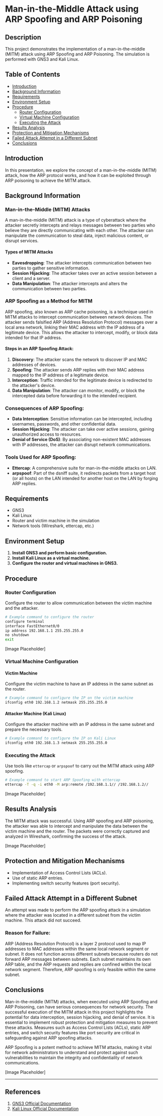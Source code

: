 
# Man-in-the-Middle Attack using ARP Spoofing and ARP Poisoning

## Description

This project demonstrates the implementation of a man-in-the-middle (MITM) attack using ARP Spoofing and ARP Poisoning. The simulation is performed with GNS3 and Kali Linux.

## Table of Contents

- [Introduction](#introduction)
- [Background Information](#background-information)
- [Requirements](#requirements)
- [Environment Setup](#environment-setup)
- [Procedure](#procedure)
  - [Router Configuration](#router-configuration)
  - [Virtual Machine Configuration](#virtual-machine-configuration)
  - [Executing the Attack](#executing-the-attack)
- [Results Analysis](#results-analysis)
- [Protection and Mitigation Mechanisms](#protection-and-mitigation-mechanisms)
- [Failed Attack Attempt in a Different Subnet](#failed-attack-attempt-in-a-different-subnet)
- [Conclusions](#conclusions)

## Introduction

In this presentation, we explore the concept of a man-in-the-middle (MITM) attack, how the ARP protocol works, and how it can be exploited through ARP poisoning to achieve the MITM attack.

## Background Information

### Man-in-the-Middle (MITM) Attacks

A man-in-the-middle (MITM) attack is a type of cyberattack where the attacker secretly intercepts and relays messages between two parties who believe they are directly communicating with each other. The attacker can manipulate the communication to steal data, inject malicious content, or disrupt services.

#### Types of MITM Attacks

- **Eavesdropping**: The attacker intercepts communication between two parties to gather sensitive information.
- **Session Hijacking**: The attacker takes over an active session between a client and a server.
- **Data Manipulation**: The attacker intercepts and alters the communication between two parties.

### ARP Spoofing as a Method for MITM

ARP spoofing, also known as ARP cache poisoning, is a technique used in MITM attacks to intercept communication between network devices. The attacker sends falsified ARP (Address Resolution Protocol) messages over a local area network, linking their MAC address with the IP address of a legitimate device. This allows the attacker to intercept, modify, or block data intended for that IP address.

#### Steps in an ARP Spoofing Attack:

1. **Discovery**: The attacker scans the network to discover IP and MAC addresses of devices.
2. **Spoofing**: The attacker sends ARP replies with their MAC address mapped to the IP address of a legitimate device.
3. **Interception**: Traffic intended for the legitimate device is redirected to the attacker's device.
4. **Data Manipulation**: The attacker can monitor, modify, or block the intercepted data before forwarding it to the intended recipient.

### Consequences of ARP Spoofing:

- **Data Interception**: Sensitive information can be intercepted, including usernames, passwords, and other confidential data.
- **Session Hijacking**: The attacker can take over active sessions, gaining unauthorized access to resources.
- **Denial of Service (DoS)**: By associating non-existent MAC addresses with IP addresses, the attacker can disrupt network communications.

### Tools Used for ARP Spoofing:

- **Ettercap**: A comprehensive suite for man-in-the-middle attacks on LAN.
- **arpspoof**: Part of the dsniff suite, it redirects packets from a target host (or all hosts) on the LAN intended for another host on the LAN by forging ARP replies.

## Requirements

- GNS3
- Kali Linux
- Router and victim machine in the simulation
- Network tools (Wireshark, ettercap, etc.)

## Environment Setup

1. **Install GNS3 and perform basic configuration.**
2. **Install Kali Linux as a virtual machine.**
3. **Configure the router and virtual machines in GNS3.**

## Procedure

### Router Configuration

Configure the router to allow communication between the victim machine and the attacker.

```bash
# Example command to configure the router
configure terminal
interface FastEthernet0/0
ip address 192.168.1.1 255.255.255.0
no shutdown
exit
```

[Image Placeholder]

### Virtual Machine Configuration

#### Victim Machine

Configure the victim machine to have an IP address in the same subnet as the router.

```bash
# Example command to configure the IP on the victim machine
ifconfig eth0 192.168.1.2 netmask 255.255.255.0
```

#### Attacker Machine (Kali Linux)

Configure the attacker machine with an IP address in the same subnet and prepare the necessary tools.

```bash
# Example command to configure the IP on Kali Linux
ifconfig eth0 192.168.1.3 netmask 255.255.255.0
```

### Executing the Attack

Use tools like `ettercap` or `arpspoof` to carry out the MITM attack using ARP spoofing.

```bash
# Example command to start ARP Spoofing with ettercap
ettercap -T -q -i eth0 -M arp:remote /192.168.1.1// /192.168.1.2//
```

[Image Placeholder]

## Results Analysis

The MITM attack was successful. Using ARP spoofing and ARP poisoning, the attacker was able to intercept and manipulate the data between the victim machine and the router. The packets were correctly captured and analyzed in Wireshark, confirming the success of the attack.

[Image Placeholder]

## Protection and Mitigation Mechanisms

- Implementation of Access Control Lists (ACLs).
- Use of static ARP entries.
- Implementing switch security features (port security).

## Failed Attack Attempt in a Different Subnet

An attempt was made to perform the ARP spoofing attack in a simulation where the attacker was located in a different subnet from the victim machine. This attack did not succeed. 

### Reason for Failure:

ARP (Address Resolution Protocol) is a layer 2 protocol used to map IP addresses to MAC addresses within the same local network segment or subnet. It does not function across different subnets because routers do not forward ARP messages between subnets. Each subnet maintains its own ARP table, and the ARP requests and replies are confined within the local network segment. Therefore, ARP spoofing is only feasible within the same subnet.

## Conclusions

Man-in-the-middle (MITM) attacks, when executed using ARP Spoofing and ARP Poisoning, can have serious consequences for network security. The successful execution of the MITM attack in this project highlights the potential for data interception, session hijacking, and denial of service. It is essential to implement robust protection and mitigation measures to prevent these attacks. Measures such as Access Control Lists (ACLs), static ARP entries, and switch security features like port security are critical in safeguarding against ARP spoofing attacks.

ARP Spoofing is a potent method to achieve MITM attacks, making it vital for network administrators to understand and protect against such vulnerabilities to maintain the integrity and confidentiality of network communications.

[Image Placeholder]

---

## References

1. [GNS3 Official Documentation](https://www.gns3.com/)
2. [Kali Linux Official Documentation](https://www.kali.org/docs/)
